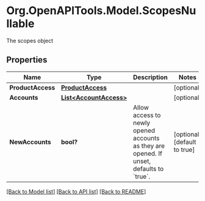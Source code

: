 # Org.OpenAPITools.Model.ScopesNullable
The scopes object

## Properties

Name | Type | Description | Notes
------------ | ------------- | ------------- | -------------
**ProductAccess** | [**ProductAccess**](ProductAccess.md) |  | [optional] 
**Accounts** | [**List&lt;AccountAccess&gt;**](AccountAccess.md) |  | [optional] 
**NewAccounts** | **bool?** | Allow access to newly opened accounts as they are opened. If unset, defaults to &#x60;true&#x60;. | [optional] [default to true]

[[Back to Model list]](../README.md#documentation-for-models) [[Back to API list]](../README.md#documentation-for-api-endpoints) [[Back to README]](../README.md)

